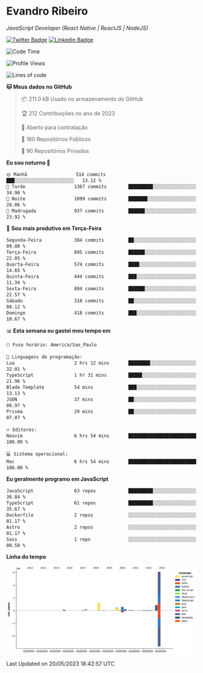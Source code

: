 # Evandro **Ribeiro**

*JavaScript Developer (React Native | ReactJS | NodeJS)*

[![Twitter Badge](https://img.shields.io/badge/-@ribeiroevandro-201B2D?style=flat-square&labelColor=201B2D&logo=twitter&logoColor=white&link=https://twitter.com/ribeiroevandro)](https://twitter.com/ribeiroevandro) 
[![Linkedin Badge](https://img.shields.io/badge/-Evandro%20Ribeiro-201B2D?style=flat-square&logo=Linkedin&logoColor=white&link=https://www.linkedin.com/in/ribeiroevandro)](https://www.linkedin.com/in/ribeiroevandro) 


<!--START_SECTION:waka-->
![Code Time](http://img.shields.io/badge/Code%20Time-3%2C209%20hrs%2059%20mins-blue)

![Profile Views](http://img.shields.io/badge/Visualizac%C3%B5es%20do%20perfil-0-blue)

![Lines of code](https://img.shields.io/badge/Desde%20o%20Hello%20World%20eu%20escrevi-10.2%20million%20linhas%20de%20c%C3%B3digo-blue)

**🐱 Meus dados no GitHub** 

> 📦 211.0 kB Usado no armazenamento do GitHub 
 > 
> 🏆 212 Contribuições no ano de 2023
 > 
> 💼 Aberto para contratação
 > 
> 📜 180 Repositórios Públicos 
 > 
> 🔑 90 Repositórios Privados 
 > 
**Eu sou noturno 🦉** 

```text
🌞 Manhã                  514 commits         ███░░░░░░░░░░░░░░░░░░░░░░   13.12 % 
🌆 Tarde                  1367 commits        █████████░░░░░░░░░░░░░░░░   34.90 % 
🌃 Noite                  1099 commits        ███████░░░░░░░░░░░░░░░░░░   28.06 % 
🌙 Madrugada              937 commits         ██████░░░░░░░░░░░░░░░░░░░   23.92 % 
```
📅 **Sou mais produtivo em Terça-Feira** 

```text
Segunda-Feira            384 commits         ██░░░░░░░░░░░░░░░░░░░░░░░   09.80 % 
Terça-Feira              895 commits         ██████░░░░░░░░░░░░░░░░░░░   22.85 % 
Quarta-Feira             574 commits         ████░░░░░░░░░░░░░░░░░░░░░   14.65 % 
Quinta-Feira             444 commits         ███░░░░░░░░░░░░░░░░░░░░░░   11.34 % 
Sexta-Feira              884 commits         ██████░░░░░░░░░░░░░░░░░░░   22.57 % 
Sábado                   318 commits         ██░░░░░░░░░░░░░░░░░░░░░░░   08.12 % 
Domingo                  418 commits         ███░░░░░░░░░░░░░░░░░░░░░░   10.67 % 
```


📊 **Esta semana eu gastei meu tempo em** 

```text
🕑︎ Fuso horário: America/Sao_Paulo

💬 Linguagens de programação: 
Lua                      2 hrs 12 mins       ████████░░░░░░░░░░░░░░░░░   32.01 % 
TypeScript               1 hr 31 mins        █████░░░░░░░░░░░░░░░░░░░░   21.96 % 
Blade Template           54 mins             ███░░░░░░░░░░░░░░░░░░░░░░   13.13 % 
JSON                     37 mins             ██░░░░░░░░░░░░░░░░░░░░░░░   08.97 % 
Prisma                   29 mins             ██░░░░░░░░░░░░░░░░░░░░░░░   07.07 % 

🔥 Editores: 
Neovim                   6 hrs 54 mins       █████████████████████████   100.00 % 

💻 Sistema operacional: 
Mac                      6 hrs 54 mins       █████████████████████████   100.00 % 
```

**Eu geralmente programo em JavaScript** 

```text
JavaScript               63 repos            █████████░░░░░░░░░░░░░░░░   36.84 % 
TypeScript               61 repos            █████████░░░░░░░░░░░░░░░░   35.67 % 
Dockerfile               2 repos             ░░░░░░░░░░░░░░░░░░░░░░░░░   01.17 % 
Astro                    2 repos             ░░░░░░░░░░░░░░░░░░░░░░░░░   01.17 % 
Sass                     1 repo              ░░░░░░░░░░░░░░░░░░░░░░░░░   00.58 % 
```



**Linha do tempo**

![Lines of Code chart](https://raw.githubusercontent.com/ribeiroevandro/ribeiroevandro/main/assets/bar_graph.png)


 Last Updated on 20/05/2023 18:42:57 UTC
<!--END_SECTION:waka-->
